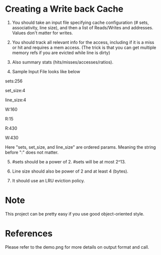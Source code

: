 # Creating a Write back Cache

1. You should take an input file specifying cache configuration (# sets, associativity, line size), and then a list of Reads/Writes and addresses. 
Values don't matter for writes. 

2. You should track all relevant info for the access, including if it is a miss or hit and requires a mem access. 
(The trick is that you can get multiple memory refs if you are evicted while line is dirty)

3. Also summary stats (hits/misses/accesses/ratios). 

4. Sample Input File looks like below

  sets:256

  set_size:4

  line_size:4

  W:160

  R:15

  R:430

  W:430 

  Here "sets, set_size, and line_size" are ordered params. Meaning the string before ":" does not matter.

5. #sets should be a power of 2. #sets will be at most 2^13.

6. Line size should also be power of 2 and at least 4 (bytes).

7. It should use an LRU eviction policy.


# Note
This project can be pretty easy if you use good object-oriented style.

# References
Please refer to the demo.png for more details on output format and call.
